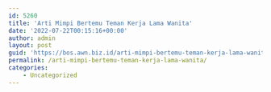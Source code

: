 ```yaml
---
id: 5260
title: 'Arti Mimpi Bertemu Teman Kerja Lama Wanita'
date: '2022-07-22T00:15:16+00:00'
author: admin
layout: post
guid: 'https://bos.awn.biz.id/arti-mimpi-bertemu-teman-kerja-lama-wanita/'
permalink: /arti-mimpi-bertemu-teman-kerja-lama-wanita/
categories:
    - Uncategorized
---
```


